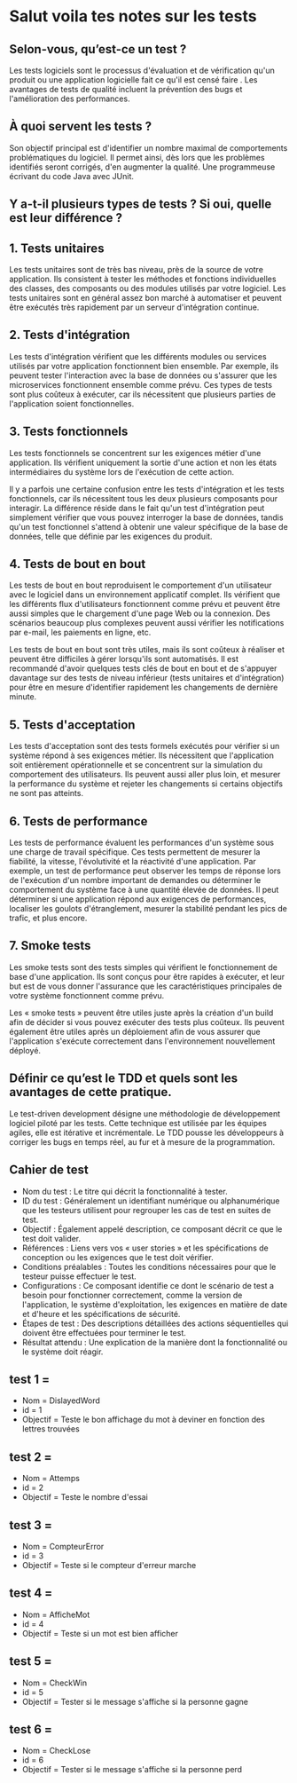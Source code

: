 # Salut voila tes notes sur les tests

## Selon-vous, qu’est-ce un test ?

Les tests logiciels sont le processus d'évaluation et de vérification qu'un produit ou une application logicielle fait ce qu'il est censé faire . Les avantages de tests de qualité incluent la prévention des bugs et l'amélioration des performances.

## À quoi servent les tests ?

Son objectif principal est d'identifier un nombre maximal de comportements problématiques du logiciel. Il permet ainsi, dès lors que les problèmes identifiés seront corrigés, d'en augmenter la qualité. Une programmeuse écrivant du code Java avec JUnit.

## Y a-t-il plusieurs types de tests ? Si oui, quelle est leur différence ?

## 1. Tests unitaires
Les tests unitaires sont de très bas niveau, près de la source de votre application. Ils consistent à tester les méthodes et fonctions individuelles des classes, des composants ou des modules utilisés par votre logiciel. Les tests unitaires sont en général assez bon marché à automatiser et peuvent être exécutés très rapidement par un serveur d'intégration continue.

## 2. Tests d'intégration
Les tests d'intégration vérifient que les différents modules ou services utilisés par votre application fonctionnent bien ensemble. Par exemple, ils peuvent tester l'interaction avec la base de données ou s'assurer que les microservices fonctionnent ensemble comme prévu. Ces types de tests sont plus coûteux à exécuter, car ils nécessitent que plusieurs parties de l'application soient fonctionnelles.

## 3. Tests fonctionnels
Les tests fonctionnels se concentrent sur les exigences métier d'une application. Ils vérifient uniquement 
la sortie d'une action et non les états intermédiaires du système lors de l'exécution de cette action.

Il y a parfois une certaine confusion entre les tests d'intégration et les tests fonctionnels, car ils nécessitent tous les deux plusieurs composants pour interagir. La différence réside dans le fait qu'un test d'intégration peut simplement vérifier que vous pouvez interroger la base de données, tandis qu'un test fonctionnel s'attend à obtenir une valeur spécifique de la base de données, telle que définie par les exigences du produit.

## 4. Tests de bout en bout
Les tests de bout en bout reproduisent le comportement d'un utilisateur avec le logiciel dans un environnement applicatif complet. Ils vérifient que les différents flux d'utilisateurs fonctionnent comme prévu et peuvent être aussi simples que le chargement d'une page Web ou la connexion. Des scénarios beaucoup plus complexes peuvent aussi vérifier les notifications par e-mail, les paiements en ligne, etc.

Les tests de bout en bout sont très utiles, mais ils sont coûteux à réaliser et peuvent être difficiles à gérer lorsqu'ils sont automatisés. Il est recommandé d'avoir quelques tests clés de bout en bout et de s'appuyer davantage sur des tests de niveau inférieur (tests unitaires et d'intégration) pour être en mesure d'identifier rapidement les changements de dernière minute.

## 5. Tests d'acceptation
Les tests d'acceptation sont des tests formels exécutés pour vérifier si un système répond à ses exigences métier. Ils nécessitent que l'application soit entièrement opérationnelle et se concentrent sur la simulation du comportement des utilisateurs. Ils peuvent aussi aller plus loin, et mesurer la performance du système et rejeter les changements si certains objectifs ne sont pas atteints.

## 6. Tests de performance
Les tests de performance évaluent les performances d'un système sous une charge de travail spécifique. Ces tests permettent de mesurer la fiabilité, la vitesse, l'évolutivité et la réactivité d'une application. Par exemple, un test de performance peut observer les temps de réponse lors de l'exécution d'un nombre important de demandes ou déterminer le comportement du système face à une quantité élevée de données. Il peut déterminer si une application répond aux exigences de performances, localiser les goulots d'étranglement, mesurer la stabilité pendant les pics de trafic, et plus encore.

## 7. Smoke tests
Les smoke tests sont des tests simples qui vérifient le fonctionnement de base d'une application. Ils sont conçus pour être rapides à exécuter, et leur but est de vous donner l'assurance que les caractéristiques principales de votre système fonctionnent comme prévu.

Les « smoke tests » peuvent être utiles juste après la création d'un build afin de décider si vous pouvez exécuter des tests plus coûteux. Ils peuvent également être utiles après un déploiement afin de vous assurer que l'application s'exécute correctement dans l'environnement nouvellement déployé.

## Définir ce qu’est le TDD et quels sont les avantages de cette pratique.

Le test-driven development désigne une méthodologie de développement logiciel piloté par les tests. 
Cette technique est utilisée par les équipes agiles, elle est itérative et incrémentale. 
Le TDD pousse les développeurs à corriger les bugs en temps réel, au fur et à mesure de la programmation.

## Cahier de test

- Nom du test : Le titre qui décrit la fonctionnalité à tester.
- ID du test : Généralement un identifiant numérique ou alphanumérique que les testeurs utilisent pour regrouper les cas de test en suites de test.
- Objectif : Également appelé description, ce composant décrit ce que le test doit valider.
- Références : Liens vers vos « user stories » et les spécifications de conception ou les exigences que le test doit vérifier.
- Conditions préalables : Toutes les conditions nécessaires pour que le testeur puisse effectuer le test.
- Configurations : Ce composant identifie ce dont le scénario de test a besoin pour fonctionner correctement, comme la version de l'application, le système d'exploitation, les exigences en matière de date et d'heure et les spécifications de sécurité.
- Étapes de test : Des descriptions détaillées des actions séquentielles qui doivent être effectuées pour terminer le test.
- Résultat attendu : Une explication de la manière dont la fonctionnalité ou le système doit réagir.

## test 1 = 

- Nom = DislayedWord
- id = 1
- Objectif = Teste le bon affichage du mot à deviner en fonction des lettres trouvées


## test 2 = 
- Nom = Attemps
- id = 2
- Objectif = Teste le nombre d'essai

## test 3 =

- Nom = CompteurError
- id = 3
- Objectif = Teste si le compteur d'erreur marche

## test 4 = 

- Nom = AfficheMot
- id = 4 
- Objectif = Teste si un mot est bien afficher

## test 5 = 

- Nom = CheckWin
- id = 5
- Objectif = Tester si le message s'affiche si la personne gagne

## test 6 = 

- Nom = CheckLose
- id = 6
- Objectif = Tester si le message s'affiche si la personne perd


